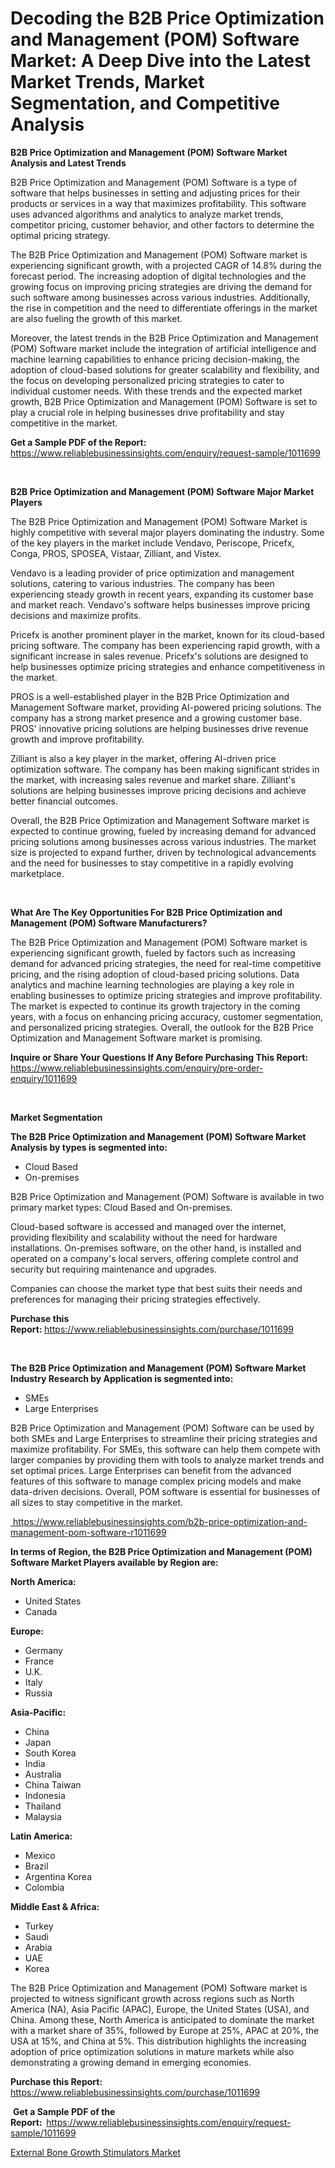 <p><h1>Decoding the B2B Price Optimization and Management (POM) Software Market: A Deep Dive into the Latest Market Trends, Market Segmentation, and Competitive Analysis</h1></p><p><strong>B2B Price Optimization and Management (POM) Software Market Analysis and Latest Trends</strong></p>
<p><p>B2B Price Optimization and Management (POM) Software is a type of software that helps businesses in setting and adjusting prices for their products or services in a way that maximizes profitability. This software uses advanced algorithms and analytics to analyze market trends, competitor pricing, customer behavior, and other factors to determine the optimal pricing strategy.</p><p>The B2B Price Optimization and Management (POM) Software market is experiencing significant growth, with a projected CAGR of 14.8% during the forecast period. The increasing adoption of digital technologies and the growing focus on improving pricing strategies are driving the demand for such software among businesses across various industries. Additionally, the rise in competition and the need to differentiate offerings in the market are also fueling the growth of this market.</p><p>Moreover, the latest trends in the B2B Price Optimization and Management (POM) Software market include the integration of artificial intelligence and machine learning capabilities to enhance pricing decision-making, the adoption of cloud-based solutions for greater scalability and flexibility, and the focus on developing personalized pricing strategies to cater to individual customer needs. With these trends and the expected market growth, B2B Price Optimization and Management (POM) Software is set to play a crucial role in helping businesses drive profitability and stay competitive in the market.</p></p>
<p><strong>Get a Sample PDF of the Report:&nbsp;</strong> <a href="https://www.reliablebusinessinsights.com/enquiry/request-sample/1011699">https://www.reliablebusinessinsights.com/enquiry/request-sample/1011699</a></p>
<p>&nbsp;</p>
<p><strong>B2B Price Optimization and Management (POM) Software Major Market Players</strong></p>
<p><p>The B2B Price Optimization and Management (POM) Software Market is highly competitive with several major players dominating the industry. Some of the key players in the market include Vendavo, Periscope, Pricefx, Conga, PROS, SPOSEA, Vistaar, Zilliant, and Vistex.</p><p>Vendavo is a leading provider of price optimization and management solutions, catering to various industries. The company has been experiencing steady growth in recent years, expanding its customer base and market reach. Vendavo's software helps businesses improve pricing decisions and maximize profits.</p><p>Pricefx is another prominent player in the market, known for its cloud-based pricing software. The company has been experiencing rapid growth, with a significant increase in sales revenue. Pricefx's solutions are designed to help businesses optimize pricing strategies and enhance competitiveness in the market.</p><p>PROS is a well-established player in the B2B Price Optimization and Management Software market, providing AI-powered pricing solutions. The company has a strong market presence and a growing customer base. PROS' innovative pricing solutions are helping businesses drive revenue growth and improve profitability.</p><p>Zilliant is also a key player in the market, offering AI-driven price optimization software. The company has been making significant strides in the market, with increasing sales revenue and market share. Zilliant's solutions are helping businesses improve pricing decisions and achieve better financial outcomes.</p><p>Overall, the B2B Price Optimization and Management Software market is expected to continue growing, fueled by increasing demand for advanced pricing solutions among businesses across various industries. The market size is projected to expand further, driven by technological advancements and the need for businesses to stay competitive in a rapidly evolving marketplace.</p></p>
<p>&nbsp;</p>
<p><strong>What Are The Key Opportunities For B2B Price Optimization and Management (POM) Software Manufacturers?</strong></p>
<p><p>The B2B Price Optimization and Management (POM) Software market is experiencing significant growth, fueled by factors such as increasing demand for advanced pricing strategies, the need for real-time competitive pricing, and the rising adoption of cloud-based pricing solutions. Data analytics and machine learning technologies are playing a key role in enabling businesses to optimize pricing strategies and improve profitability. The market is expected to continue its growth trajectory in the coming years, with a focus on enhancing pricing accuracy, customer segmentation, and personalized pricing strategies. Overall, the outlook for the B2B Price Optimization and Management Software market is promising.</p></p>
<p><strong>Inquire or Share Your Questions If Any Before Purchasing This Report:</strong> <a href="https://www.reliablebusinessinsights.com/enquiry/pre-order-enquiry/1011699">https://www.reliablebusinessinsights.com/enquiry/pre-order-enquiry/1011699</a></p>
<p>&nbsp;</p>
<p><strong>Market Segmentation</strong></p>
<p><strong>The B2B Price Optimization and Management (POM) Software Market Analysis by types is segmented into:</strong></p>
<p><ul><li>Cloud Based</li><li>On-premises</li></ul></p>
<p><p>B2B Price Optimization and Management (POM) Software is available in two primary market types: Cloud Based and On-premises. </p><p>Cloud-based software is accessed and managed over the internet, providing flexibility and scalability without the need for hardware installations. On-premises software, on the other hand, is installed and operated on a company's local servers, offering complete control and security but requiring maintenance and upgrades. </p><p>Companies can choose the market type that best suits their needs and preferences for managing their pricing strategies effectively.</p></p>
<p><strong>Purchase this Report:&nbsp;</strong><a href="https://www.reliablebusinessinsights.com/purchase/1011699">https://www.reliablebusinessinsights.com/purchase/1011699</a></p>
<p>&nbsp;</p>
<p><strong>The B2B Price Optimization and Management (POM) Software Market Industry Research by Application is segmented into:</strong></p>
<p><ul><li>SMEs</li><li>Large Enterprises</li></ul></p>
<p><p>B2B Price Optimization and Management (POM) Software can be used by both SMEs and Large Enterprises to streamline their pricing strategies and maximize profitability. For SMEs, this software can help them compete with larger companies by providing them with tools to analyze market trends and set optimal prices. Large Enterprises can benefit from the advanced features of this software to manage complex pricing models and make data-driven decisions. Overall, POM software is essential for businesses of all sizes to stay competitive in the market.</p></p>
<p><a href="https://www.reliablebusinessinsights.com/b2b-price-optimization-and-management-pom-software-r1011699">&nbsp;https://www.reliablebusinessinsights.com/b2b-price-optimization-and-management-pom-software-r1011699</a></p>
<p><strong>In terms of Region, the B2B Price Optimization and Management (POM) Software Market Players available by Region are:</strong></p>
<p>
    <p> <strong> North America: </strong>
        <ul>
            <li>United States</li>
            <li>Canada</li>
        </ul>
        </p> 
    <p> <strong> Europe: </strong>
        <ul>
            <li>Germany</li>
            <li>France</li>
            <li>U.K.</li>
            <li>Italy</li>
            <li>Russia</li>
        </ul>
        </p> 
    <p> <strong> Asia-Pacific: </strong>
        <ul>
            <li>China</li>
            <li>Japan</li>
            <li>South Korea</li>
            <li>India</li>
            <li>Australia</li>
            <li>China Taiwan</li>
            <li>Indonesia</li>
            <li>Thailand</li>
            <li>Malaysia</li>
        </ul>
        </p> 
    <p> <strong> Latin America: </strong>
        <ul>
            <li>Mexico</li>
            <li>Brazil</li>
            <li>Argentina Korea</li>
            <li>Colombia</li>
        </ul>
        </p> 
    <p> <strong> Middle East & Africa: </strong>
        <ul>
            <li>Turkey</li>
            <li>Saudi</li>
            <li>Arabia</li>
            <li>UAE</li>
            <li>Korea</li>
        </ul>
    </p>
    </p>
<p><p>The B2B Price Optimization and Management (POM) Software market is projected to witness significant growth across regions such as North America (NA), Asia Pacific (APAC), Europe, the United States (USA), and China. Among these, North America is anticipated to dominate the market with a market share of 35%, followed by Europe at 25%, APAC at 20%, the USA at 15%, and China at 5%. This distribution highlights the increasing adoption of price optimization solutions in mature markets while also demonstrating a growing demand in emerging economies.</p></p>
<p><strong>Purchase this Report: </strong><a href="https://www.reliablebusinessinsights.com/purchase/1011699">https://www.reliablebusinessinsights.com/purchase/1011699</a></p>
<p>&nbsp;<strong>Get a Sample PDF of the Report:&nbsp;&nbsp;</strong><a href="https://www.reliablebusinessinsights.com/enquiry/request-sample/1011699">https://www.reliablebusinessinsights.com/enquiry/request-sample/1011699</a></p>
<p><strong></strong></p>
<p><p><a href="https://view.publitas.com/reportprime-1/global-external-bone-growth-stimulators-market-by-product-type-by-application-by-region-and-companies-industry-segment-outlook-market-assessment-competition-scenario-trends-and-forecast-2024-2031/">External Bone Growth Stimulators Market</a></p></p>